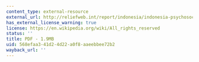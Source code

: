 ```yaml
---
content_type: external-resource
external_url: http://reliefweb.int/report/indonesia/indonesia-psychosocial-needs-assessment-communities-14-conflict-affected-districts
has_external_license_warning: true
license: https://en.wikipedia.org/wiki/All_rights_reserved
status: ''
title: PDF - 1.9MB
uid: 568efaa3-41d2-4d22-a0f8-aaeebbee72b2
wayback_url: ''
---
```

